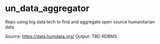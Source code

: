 # un_data_aggregator
Repo using big data tech to find and aggregate open source humanitarian data

Source: https://data.humdata.org/
Output: TBD RDBMS
